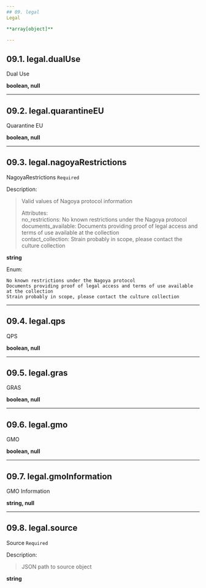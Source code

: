 ```yaml
---
## 09. legal
Legal  

**array[object]**

---
```

## 09.1. legal.dualUse
Dual Use  

**boolean, null**

---
## 09.2. legal.quarantineEU
Quarantine EU  

**boolean, null**

---
## 09.3. legal.nagoyaRestrictions
NagoyaRestrictions  `Required`

Description:
> Valid values of Nagoya protocol information  
>  
> Attributes:  
>     no_restrictions: No known restrictions under the Nagoya protocol  
>     documents_available: Documents providing proof of legal access and terms of use available at the collection  
>     contact_collection: Strain probably in scope, please contact the culture collection  

**string**

Enum:

	No known restrictions under the Nagoya protocol
	Documents providing proof of legal access and terms of use available at the collection
	Strain probably in scope, please contact the culture collection

---
## 09.4. legal.qps
QPS  

**boolean, null**

---
## 09.5. legal.gras
GRAS  

**boolean, null**

---
## 09.6. legal.gmo
GMO  

**boolean, null**

---
## 09.7. legal.gmoInformation
GMO Information  

**string, null**

---
## 09.8. legal.source
Source  `Required`

Description:
> JSON path to source object  

**string**
